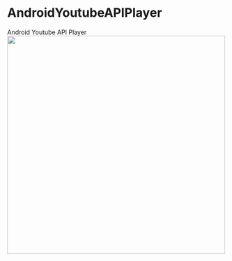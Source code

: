 # AndroidYoutubeAPIPlayer
Android Youtube API Player
<img src="/blob/master/app/src/main/res/drawable-v24/preview.png" width="500">

